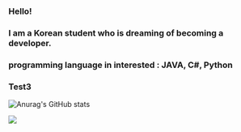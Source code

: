 ### Hello! 

### I am a Korean student who is dreaming of becoming a developer.


### programming language in interested : JAVA, C#, Python

### Test3
<!--
**Chanmi0205/Chanmi0205** is a ✨ _special_ ✨ repository because its `README.md` (this file) appears on your GitHub profile.

Here are some ideas to get you started:

- 🔭 I’m currently working on ...
- 🌱 I’m currently learning ...
- 👯 I’m looking to collaborate on ...
- 🤔 I’m looking for help with ...
- 💬 Ask me about ...
- 📫 How to reach me: ...
- 😄 Pronouns: ...
- ⚡ Fun fact: ...
-->

![Anurag's GitHub stats](https://github-readme-stats.vercel.app/api?username=Chanmi0205&show_icons=true&theme=nord)

<img src="https://capsule-render.vercel.app/api?type=wave&color=auto&height=300&section=header&text=capsule%20render&fontSize=90" />

